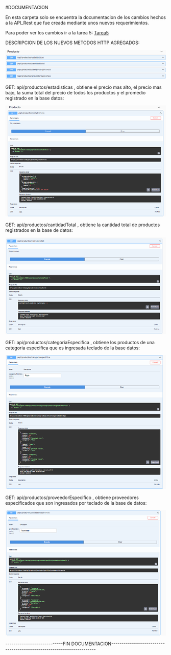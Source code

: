 #DOCUMENTACION 

En esta carpeta solo se encuentra la documentacion de los cambios hechos a la API_Rest que fue creada mediante unos nuevos requerimientos.

Para poder ver los cambios ir a la tarea 5: [Tarea5](https://github.com/Emanuel-hub-developer/CSharpIntermedioPractices/tree/main/tareaPractica5/API_Rest/API_Rest/API_Rest)

DESCRIPCION DE LOS NUEVOS METODOS HTTP AGREGADOS:

![image alt](https://github.com/Emanuel-hub-developer/CSharpIntermedioPractices/blob/7a6474bc1e32fd25dc3640fc94f2554e1fb9710c/tareaPractica7/ImagesReferencesForDocumentation/productoApi.png)

GET: api/productos/estadisticas , obtiene el precio mas alto, el precio mas bajo, la suma total del precio de todos los productos y el promedio registrado
en la base datos:

![image alt](https://github.com/Emanuel-hub-developer/CSharpIntermedioPractices/blob/7a6474bc1e32fd25dc3640fc94f2554e1fb9710c/tareaPractica7/ImagesReferencesForDocumentation/productoEstadistica.png)


GET: api/productos/cantidadTotal , obtiene la cantidad total de productos registrados en la base de datos:

![image alt](https://github.com/Emanuel-hub-developer/CSharpIntermedioPractices/blob/7a6474bc1e32fd25dc3640fc94f2554e1fb9710c/tareaPractica7/ImagesReferencesForDocumentation/productoCantidadTotal.png)

GET: api/productos/categoriaEspecifica , obtiene los productos de una categoria especifica que es ingresada teclado de la base datos:

![image alt](https://github.com/Emanuel-hub-developer/CSharpIntermedioPractices/blob/7a6474bc1e32fd25dc3640fc94f2554e1fb9710c/tareaPractica7/ImagesReferencesForDocumentation/productoCategoriaEspecifica.png)

GET: api/productos/proveedorEspecifico , obtiene proveedores especificados que son ingresados por teclado de la base de datos:

![image alt](https://github.com/Emanuel-hub-developer/CSharpIntermedioPractices/blob/7a6474bc1e32fd25dc3640fc94f2554e1fb9710c/tareaPractica7/ImagesReferencesForDocumentation/productoProveedorEspecifico.png)



----------------------------FIN DOCUMENTACION----------------------------------------------------------------------


